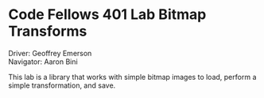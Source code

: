 # Code Fellows 401 Lab Bitmap Transforms

Driver: Geoffrey Emerson  
Navigator: Aaron Bini

This lab is a library that works with simple bitmap images to load, perform a simple transformation, and save.